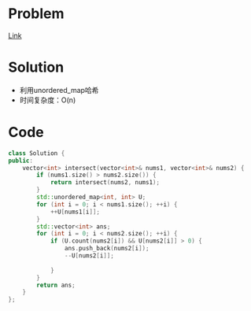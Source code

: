 # Problem
[Link](https://leetcode-cn.com/problems/intersection-of-two-arrays-ii/)

# Solution
* 利用unordered_map哈希
* 时间复杂度：O(n)

# Code
```cpp
class Solution {
public:
    vector<int> intersect(vector<int>& nums1, vector<int>& nums2) {
        if (nums1.size() > nums2.size()) {
            return intersect(nums2, nums1);
        }
        std::unordered_map<int, int> U;
        for (int i = 0; i < nums1.size(); ++i) {
            ++U[nums1[i]];
        }
        std::vector<int> ans;
        for (int i = 0; i < nums2.size(); ++i) {
            if (U.count(nums2[i]) && U[nums2[i]] > 0) {
                ans.push_back(nums2[i]);
                --U[nums2[i]];
                
            }
        }
        return ans;
    }
};
```
